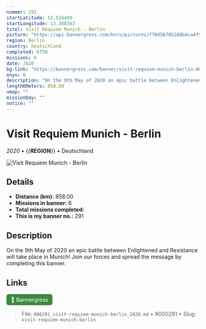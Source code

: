 ```yaml
---
nummer: 291
startLatitude: 52.516489
startLongitude: 13.380383
titel: Visit Requiem Munich - Berlin
picture: "https://api.bannergress.com/bnrs/pictures/f70d56705168b4ca4f9e44c959ffccc5"
region: Berlin
country: Deutschland
completed: 6750
missions: 6
date: 2020
bg-link: "https://bannergress.com/banner/visit-requiem-munich-berlin-8672"
onyx: 0
description: "On the 9th May of 2020 an epic battle between Enlightened and Resistance will take place in Munich! Join our forces and spread the message by completing this banner."
lengthKMeters: 858,00
umap: ""
missionDay: ""
notice: ""
---
```

# Visit Requiem Munich - Berlin

*2020* • {{__REGION__}} • Deutschland

![Visit Requiem Munich - Berlin](https://api.bannergress.com/bnrs/pictures/f70d56705168b4ca4f9e44c959ffccc5)



## Details
- **Distance (km):** 858.00
- **Missions in banner:** 6
- **Total missions completed:** 
- **This is my banner no.:** 291



## Description
On the 9th May of 2020 an epic battle between Enlightened and Resistance will take place in Munich! Join our forces and spread the message by completing this banner.



## Links
<a href="https://bannergress.com/banner/visit-requiem-munich-berlin-8672" target="_blank" style="display:inline-block;margin-right:8px;padding:6px 12px;background:#3c8b3c;color:#fff;text-decoration:none;border-radius:6px;">🔗 Bannergress</a>



> File: `000291_visit-requiem-munich-berlin_2020.md` • #000291 • Slug: `visit-requiem-munich-berlin`
